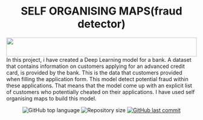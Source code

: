 <h1 align="center"> SELF ORGANISING MAPS(fraud detector) </h1> 

<img src="https://i.imgur.com/dBaSKWF.gif" height="50" width="100%">
  In this project, i have created a Deep Learning model for a bank. A dataset that contains information on customers applying for an advanced credit card, is provided by the bank. This is the data that customers provided when filling the application form. This model detect potential fraud within these applications. That means that the model come up with an explicit list of customers who potentially cheated on their applications. I have used self organising maps to build this model. 
 <p align="center">
 <img alt="GitHub top language" src="https://img.shields.io/github/languages/top/sachinSingh16-09/Self_organising_maps?color=04D361&labelColor=000000">
   <img alt="Repository size" src="https://img.shields.io/github/repo-size/sachinSingh16-09/Self_organising_maps?color=04D361&labelColor=000000">
  
  <a href="https://github.com/sachinSingh16-09/Link-Tree/commits/master">
    <img alt="GitHub last commit" src="https://img.shields.io/github/last-commit/sachinSingh16-09/Self_organising_maps?color=04D361&labelColor=000000">
  </a>
</p>

